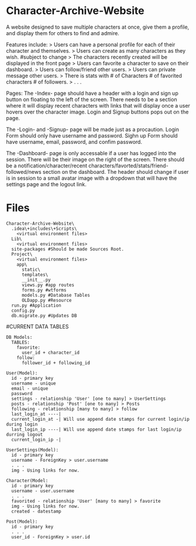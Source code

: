 # Character-Archive-Website

A website designed to save multiple characters at once, give them a profile, and display them for others to find and admire. 

Features include:
	> Users can have a personal profile for each of their character and themselves.
	> Users can create as many characters as they wish. #subject to change
	> The characters recently created will be displayed in the front page
	> Users can favorite a character to save on their dashboard.
	> Users can follow/friend other users.
	> Users can private message other users.
	> There is stats with # of Characters # of favorited characters # of followers.
	> . . .
	
Pages: 
The -Index- page should have a header with a login and sign up button on floating to the left of the screen. There needs to be a section where it will display recent characters with links that will display once a user hovers over the character image. Login and Signup buttons pops out on the page.

The -Login- and -Signup- page will be made just as a procaution. Login Form should only have username and password. Sighn up Form should have username, email, password, and confim password.

The -Dashboard- page is only accessable if a user has logged into the session. There will be their image on the right of the screen. There should be a notification/character/recent characters/favorted/stats/friend-followed/news section on the dashboard. The header should change if user is in session to a small avatar image with a dropdown that will have the settings page and the logout link.



# Files
    Character-Archive-Website\
      .idea\+includes\+Scripts\
        <virtual environment files>
      Lib\
        <virtual environment files>
      site-packages #Should be made Sources Root.
      Project\
        <virtual environment files>
        app\
          static\
          templates\ 
          __init__.py 
          views.py #app routes
          forms.py #wtforms
          models.py #Database Tables
          OLDapp.py #Resource 
      run.py #Application      
      config.py 
      db.migrate.py #Updates DB
      
#CURRENT DATA TABLES
      
    DB Models:
      TABLES:
        favorite:
          user_id + character_id
        follow:
          follower_id + following_id
          
    User(Model):
      id - primary key
      username - unique
      email - unique
      password
      settings - relationship 'User' [one to many] > UserSettings
      posts - relationship 'Post' [one to many] > Posts
      following - relationship [many to many] > follow
      last_login_at ----| 
      current_login_at -| Will use append date stamps for current login/ip during login
      last_login_ip ----| Will use append date stamps for last login/ip durring logout  
      current_login_ip -|
      
    UserSettings(Model):
      id - primary key
      username - ForeignKey > user.username
      . . .
      img - Using links for now.
      
    Character(Model:
      id - primary key
      username - user.username
      . . .
      favorited - relationship 'User' [many to many] > favorite
      img - Using links for now.
      created - datestamp
      
    Post(Model):
      id - primary key
      . . .
      user_id - ForeignKey > user.id
